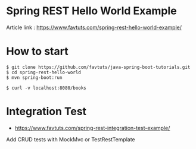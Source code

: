 # Spring REST Hello World Example

Article link : https://www.favtuts.com/spring-rest-hello-world-example/

# How to start
```
$ git clone https://github.com/favtuts/java-spring-boot-tutorials.git
$ cd spring-rest-hello-world
$ mvn spring-boot:run

$ curl -v localhost:8080/books
```

# Integration Test
* https://www.favtuts.com/spring-rest-integration-test-example/

Add CRUD tests with MockMvc or TestRestTemplate